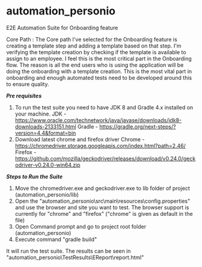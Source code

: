 # automation_personio
E2E Automation Suite for Onboarding feature

Core Path : The Core path I've selected for the Onboarding feature is creating a template step and adding a template based on that step. I'm verifying the template creation by checking if the template is available to assign to an employee. I feel this is the most critical part in the Onboarding flow. The reason is all the end users who is using the application will be doing the onboarding with a template creation. This is the most vital part in onboarding and enough automated tests need to be developed around this to ensure quality.

***Pre requisites***
1. To run the test suite you need to have JDK 8 and Gradle 4.x installed on your machine.
	JDK - https://www.oracle.com/technetwork/java/javase/downloads/jdk8-downloads-2133151.html
	Gradle - https://gradle.org/next-steps/?version=4.4&format=bin
2. Download latest chrome and firefox driver
	Chrome - https://chromedriver.storage.googleapis.com/index.html?path=2.46/
	Firefox - https://github.com/mozilla/geckodriver/releases/download/v0.24.0/geckodriver-v0.24.0-win64.zip

***Steps to Run the Suite***
1. Move the chromedriver.exe and geckodriver.exe to lib folder of project (automation_personio/lib)
2. Open the "automation_personio\src\main\resources\config.properties" and use the browser and site you want to test. The browser support is currently for "chrome" and "firefox" ("chrome" is given as default in the file)
3. Open Command prompt and go to project root folder (automation_personio)
4. Execute command "gradle build"

It will run the test suite. The results can be seen in "automation_personio\TestResults\EReport\report.html"
